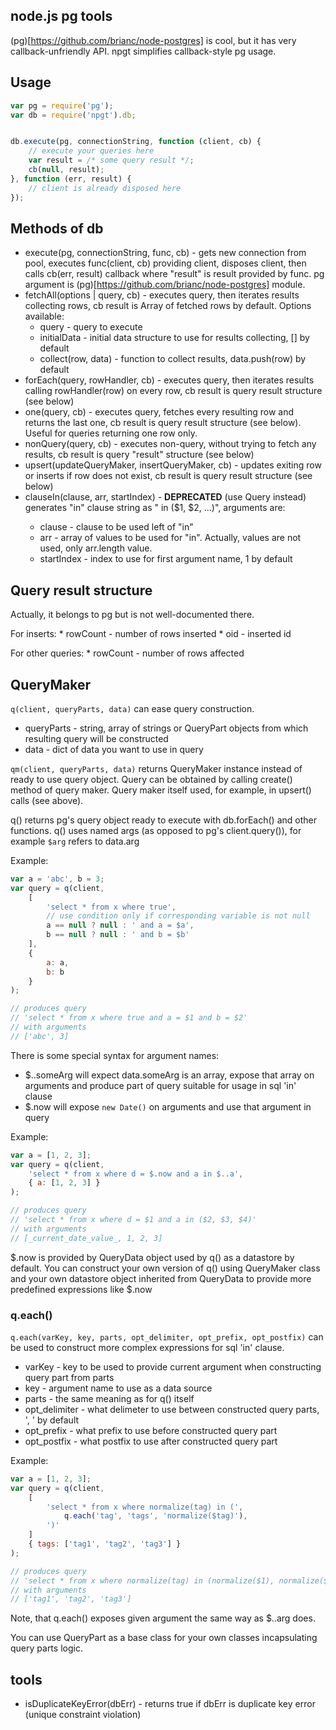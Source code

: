 ## node.js pg tools

(pg)[https://github.com/brianc/node-postgres] is cool, but it has very callback-unfriendly API. npgt simplifies callback-style pg usage.

## Usage

```js
var pg = require('pg');
var db = require('npgt').db;


db.execute(pg, connectionString, function (client, cb) {
	// execute your queries here
	var result = /* some query result */;
	cb(null, result);
}, function (err, result) {
	// client is already disposed here
});
```

## Methods of db

* execute(pg, connectionString, func, cb) - gets new connection from pool, executes func(client, cb) providing client, disposes client, then calls cb(err, result) callback where "result" is result provided by func. pg argument is (pg)[https://github.com/brianc/node-postgres] module.
* fetchAll(options | query, cb) - executes query, then iterates results collecting rows, cb result is Array of fetched rows by default. Options available:
	* query - query to execute
	* initialData - initial data structure to use for results collecting, [] by default
	* collect(row, data) - function to collect results, data.push(row) by default
* forEach(query, rowHandler, cb) - executes query, then iterates results calling rowHandler(row) on every row, cb result is query result structure (see below)
* one(query, cb) - executes query, fetches every resulting row and returns the last one, cb result is query result structure (see below). Useful for queries returning one row only.
* nonQuery(query, cb) - executes non-query, without trying to fetch any results, cb result is query "result" structure (see below)
* upsert(updateQueryMaker, insertQueryMaker, cb) - updates exiting row or inserts if row does not exist, cb result is query result structure (see below)
* clauseIn(clause, arr, startIndex) - **DEPRECATED** (use Query instead) generates "in" clause string as "<clause> in ($1, $2, ...)", arguments are:
	* clause - clause to be used left of "in"
	* arr - array of values to be used for "in". Actually, values are not used, only arr.length value.
	* startIndex - index to use for first argument name, 1 by default

## Query result structure

Actually, it belongs to pg but is not well-documented there.

For inserts:
	* rowCount - number of rows inserted
	* oid - inserted id

For other queries:
	* rowCount - number of rows affected

## QueryMaker

`q(client, queryParts, data)` can ease query construction.

* queryParts - string, array of strings or QueryPart objects from which resulting query will be constructed
* data - dict of data you want to use in query

`qm(client, queryParts, data)` returns QueryMaker instance instead of ready to use query object. Query can be obtained by calling create() method of query maker. Query maker itself used, for example, in upsert() calls (see above).

q() returns pg's query object ready to execute with db.forEach() and other functions.
q() uses named args (as opposed to pg's client.query()), for example `$arg` refers to data.arg

Example:

```js
var a = 'abc', b = 3;
var query = q(client,
	[
		'select * from x where true',
		// use condition only if corresponding variable is not null
		a == null ? null : ' and a = $a',
		b == null ? null : ' and b = $b'
	],
	{
		a: a,
		b: b
	}
);

// produces query
// 'select * from x where true and a = $1 and b = $2'
// with arguments
// ['abc', 3]
```

There is some special syntax for argument names:

* $..someArg will expect data.someArg is an array, expose that array on arguments and produce part of query suitable for usage in sql 'in' clause
* $.now will expose `new Date()` on arguments and use that argument in query

Example:

```js
var a = [1, 2, 3];
var query = q(client,
	'select * from x where d = $.now and a in $..a',
	{ a: [1, 2, 3] }
);

// produces query
// 'select * from x where d = $1 and a in ($2, $3, $4)'
// with arguments
// [_current_date_value_, 1, 2, 3]
```

$.now is provided by QueryData object used by q() as a datastore by default. You can construct your own version of q() using QueryMaker class and your own datastore object inherited from QueryData to provide more predefined expressions like $.now

### q.each()

`q.each(varKey, key, parts, opt_delimiter, opt_prefix, opt_postfix)` can be used to construct more complex expressions for sql 'in' clause.

* varKey - key to be used to provide current argument when constructing query part from parts
* key - argument name to use as a data source
* parts - the same meaning as for q() itself
* opt_delimiter - what delimeter to use between constructed query parts, ', ' by default
* opt_prefix - what prefix to use before constructed query part
* opt_postfix - what postfix to use after constructed query part

Example:

```js
var a = [1, 2, 3];
var query = q(client,
	[
		'select * from x where normalize(tag) in (',
			q.each('tag', 'tags', 'normalize($tag)'),
		')'
	]
	{ tags: ['tag1', 'tag2', 'tag3'] }
);

// produces query
// 'select * from x where normalize(tag) in (normalize($1), normalize($2), normalize($3)'
// with arguments
// ['tag1', 'tag2', 'tag3']
```

Note, that q.each() exposes given argument the same way as $..arg does.

You can use QueryPart as a base class for your own classes incapsulating query parts logic.

## tools

* isDuplicateKeyError(dbErr) - returns true if dbErr is duplicate key error (unique constraint violation)
